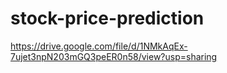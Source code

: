 # stock-price-prediction
https://drive.google.com/file/d/1NMkAqEx-7ujet3npN203mGQ3peER0n58/view?usp=sharing
